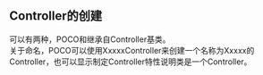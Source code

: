 ## Controller的创建
可以有两种，POCO和继承自Controller基类。  
关于命名，POCO可以使用XxxxxController来创建一个名称为Xxxxx的Controller，也可以显示制定Controller特性说明类是一个Controller。
